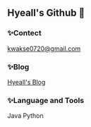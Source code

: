 ## Hyeall's Github 👋

### ✨Contect
kwakse0720@gmail.com

### ✨Blog
[Hyeall's Blog](https://.com)

### ✨Language and Tools
Java Python

<!--
**HYEALL/HYEALL** is a ✨ _special_ ✨ repository because its `README.md` (this file) appears on your GitHub profile.

Here are some ideas to get you started:

- 🔭 I’m currently working on ...
- 🌱 I’m currently learning ...
- 👯 I’m looking to collaborate on ...
- 🤔 I’m looking for help with ...
- 💬 Ask me about ...
- 📫 How to reach me: ...
- 😄 Pronouns: ...
- ⚡ Fun fact: ...
-->
